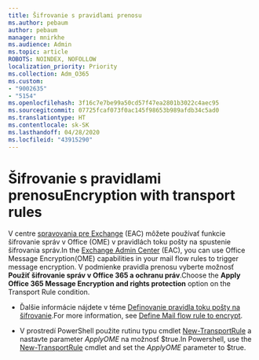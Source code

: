 ```yaml
---
title: Šifrovanie s pravidlami prenosu
ms.author: pebaum
author: pebaum
manager: mnirkhe
ms.audience: Admin
ms.topic: article
ROBOTS: NOINDEX, NOFOLLOW
localization_priority: Priority
ms.collection: Adm_O365
ms.custom:
- "9002635"
- "5154"
ms.openlocfilehash: 3f16c7e7be99a50cd57f47ea2801b3022c4aec95
ms.sourcegitcommit: 07725fcaf073f0ac145f98653b989afdb34c5ad0
ms.translationtype: HT
ms.contentlocale: sk-SK
ms.lasthandoff: 04/28/2020
ms.locfileid: "43915290"
---
```

# <a name="encryption-with-transport-rules"></a><span data-ttu-id="2393e-102">Šifrovanie s pravidlami prenosu</span><span class="sxs-lookup"><span data-stu-id="2393e-102">Encryption with transport rules</span></span>

<span data-ttu-id="2393e-103">V centre [spravovania pre Exchange](https://go.microsoft.com/fwlink/p/?linkid=834822) (EAC) môžete používať funkcie šifrovanie správ v Office (OME) v pravidlách toku pošty na spustenie šifrovania správ.</span><span class="sxs-lookup"><span data-stu-id="2393e-103">In the [Exchange Admin Center](https://go.microsoft.com/fwlink/p/?linkid=834822) (EAC), you can use Office Message Encryption(OME) capabilities in your mail flow rules to trigger message encryption.</span></span> <span data-ttu-id="2393e-104">V podmienke pravidla prenosu vyberte možnosť **Použiť šifrovanie správ v Office 365 a ochranu práv**.</span><span class="sxs-lookup"><span data-stu-id="2393e-104">Choose the **Apply Office 365 Message Encryption and rights protection** option on the Transport Rule condition.</span></span>

- <span data-ttu-id="2393e-105">Ďalšie informácie nájdete v téme [Definovanie pravidla toku pošty na šifrovanie](https://docs.microsoft.com/microsoft-365/compliance/define-mail-flow-rules-to-encrypt-email).</span><span class="sxs-lookup"><span data-stu-id="2393e-105">For more information, see [Define Mail flow rule to encrypt](https://docs.microsoft.com/microsoft-365/compliance/define-mail-flow-rules-to-encrypt-email).</span></span>

- <span data-ttu-id="2393e-106">V prostredí PowerShell použite rutinu typu cmdlet [New-TransportRule](https://docs.microsoft.com/microsoft-365/compliance/define-mail-flow-rules-to-encrypt-email?view=o365-worldwide#use-exchange-online-powershell-to-create-a-mail-flow-rule-for-encrypting-email-messages-without-the-new-ome-capabilities) a nastavte parameter *ApplyOME* na možnosť $true.</span><span class="sxs-lookup"><span data-stu-id="2393e-106">In Powershell, use the [New-TransportRule](https://docs.microsoft.com/microsoft-365/compliance/define-mail-flow-rules-to-encrypt-email?view=o365-worldwide#use-exchange-online-powershell-to-create-a-mail-flow-rule-for-encrypting-email-messages-without-the-new-ome-capabilities) cmdlet and set the *ApplyOME* parameter to $true.</span></span>
